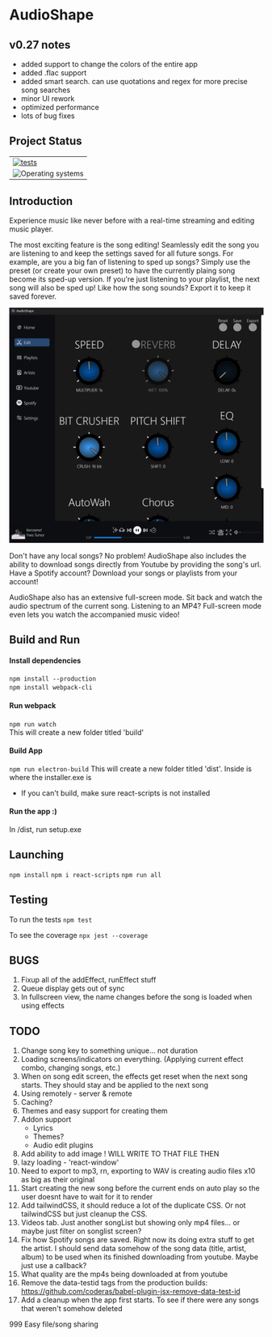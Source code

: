# AudioShape

## v0.27 notes

- added support to change the colors of the entire app
- added .flac support
- added smart search. can use quotations and regex for more precise song searches
- minor UI rework
- optimized performance
- lots of bug fixes

## Project Status

<table class="no-border">
  <tr>
    <td><a href="https://github.com/JahsiasWhite/AudioShape/actions/workflows/tests.yml" alt="tests"><img src="https://github.com/JahsiasWhite/AudioShape/actions/workflows/tests.yml/badge.svg" alt="tests"/></a></td>
  </tr>
  <tr>
    <td><img src="https://img.shields.io/badge/OS-windows-blue?style=flat&labelColor=363D44" alt="Operating systems"/></td>
  </tr>
</table>

## Introduction

Experience music like never before with a real-time streaming and editing music player.

The most exciting feature is the song editing! Seamlessly edit the song you are listening to and keep the settings saved for all future songs. For example, are you a big fan of listening to sped up songs? Simply use the preset (or create your own preset) to have the currently plaing song become its sped-up version. If you're just listening to your playlist, the next song will also be sped up! Like how the song sounds? Export it to keep it saved forever.

<p align="center">
  <img src="images/edit-screen1.png" alt="main screen" width="650">
</p

Don't have any local songs? No problem! AudioShape also includes the ability to download songs directly from Youtube by providing the song's url.
<br>Have a Spotify account? Download your songs or playlists from your account!

AudioShape also has an extensive full-screen mode. Sit back and watch the audio spectrum of the current song. Listening to an MP4? Full-screen mode even lets you watch the accompanied music video!

## Build and Run

#### Install dependencies

`npm install --production`<br>
`npm install webpack-cli`<br>

#### Run webpack

`npm run watch` <br>
This will create a new folder titled 'build'

#### Build App

`npm run electron-build`
This will create a new folder titled 'dist'. Inside is where the installer.exe is

- If you can't build, make sure react-scripts is not installed

#### Run the app :)

In /dist, run setup.exe <br>

## Launching

`npm install`
`npm i react-scripts`
`npm run all`

## Testing

To run the tests
`npm test`

To see the coverage
`npx jest --coverage`

## BUGS

1. Fixup all of the addEffect, runEffect stuff
2. Queue display gets out of sync
3. In fullscreen view, the name changes before the song is loaded when using effects

## TODO

1. Change song key to something unique... not duration
2. Loading screens/indicators on everything. (Applying current effect combo, changing songs, etc.)
3. When on song edit screen, the effects get reset when the next song starts. They should stay and be applied to the next song
4. Using remotely - server & remote
5. Caching?
6. Themes and easy support for creating them
7. Addon support
   - Lyrics
   - Themes?
   - Audio edit plugins
8. Add ability to add image ! WILL WRITE TO THAT FILE THEN
9. lazy loading - 'react-window'
10. Need to export to mp3, rn, exporting to WAV is creating audio files x10 as big as their original
11. Start creating the new song before the current ends on auto play so the user doesnt have to wait for it to render
12. Add tailwindCSS, it should reduce a lot of the duplicate CSS. Or not tailwindCSS but just cleanup the CSS.
13. Videos tab. Just another songList but showing only mp4 files... or maybe just filter on songlist screen?
14. Fix how Spotify songs are saved. Right now its doing extra stuff to get the artist. I should send data somehow of the song data (title, artist, album) to be used when its finished downloading from youtube. Maybe just use a callback?
15. What quality are the mp4s being downloaded at from youtube
16. Remove the data-testid tags from the production builds: https://github.com/coderas/babel-plugin-jsx-remove-data-test-id
17. Add a cleanup when the app first starts. To see if there were any songs that weren't somehow deleted

999 Easy file/song sharing
